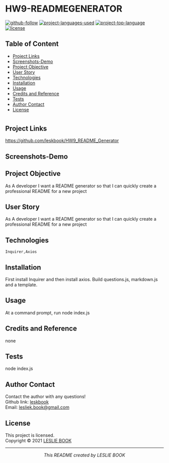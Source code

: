 
  # HW9-READMEGENERATOR
  [![github-follow](https://img.shields.io/github/followers/leskbook?label=Follow&logoColor=purple&style=social)](https://github.com/leskbook)
  [![project-languages-used](https://img.shields.io/github/languages/count/leskbook/HW9_README_Generator?color=important)](https://github.com/leskbook/HW9_README_Generator)
  [![project-top-language](https://img.shields.io/github/languages/top/leskbook/HW9_README_Generator?color=blueviolet)](https://github.com/leskbook/HW9_README_Generator)
  [![license](https://img.shields.io/badge/License--brightgreen.svg)](https://choosealicense.com/licenses//)
  ## Table of Content
  * [ Project Links ](#Project-Links)
  * [ Screenshots-Demo ](#Screenshots)
  * [ Project Objective ](#Project-Objective)
  * [ User Story ](#User-Story)
  * [ Technologies ](#Technologies)
  * [ Installation ](#Installation)
  * [ Usage ](#Usage)
  * [ Credits and Reference ](#Credits-and-Reference)
  * [ Tests ](#Tests)
  * [ Author Contact ](#Author-Contact)
  * [ License ](#License)
  #
  ##  Project Links
  https://github.com/leskbook/HW9_README_Generator<br>
  
  ## Screenshots-Demo
  
  
  ## Project Objective
  As A developer I want a README generator so that I can quickly create a professional README for a new project
  
  ## User Story
  As A developer I want a README generator so that I can quickly create a professional README for a new project
  ## Technologies 
  ```
  Inquirer,Axios
  ```
  
  ## Installation
  First install Inquirer and then install axios. Build questions.js, markdown.js and a template. 
  ## Usage 
  At a command prompt, run node index.js
  
  ## Credits and Reference
  none
  ## Tests
  node index.js
  ## Author Contact
  Contact the author with any questions!<br>
  Github link: [leskbook](https://github.com/leskbook)<br>
  Email: lesliek.book@gmail.com
  ## License
  This project is [](https://choosealicense.com/licenses//) licensed.<br />
  Copyright © 2021 [LESLIE BOOK](https://github.com/leskbook)
  
  <hr>
  <p align='center'><i>
  This README created by LESLIE BOOK
  </i></p>
  